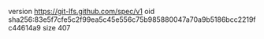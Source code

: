version https://git-lfs.github.com/spec/v1
oid sha256:83e5f7cfe5c2f99ea5c45e556c75b985880047a70a9b5186bcc2219fc44614a9
size 407
